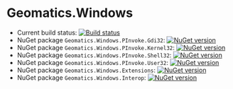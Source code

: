 # Geomatics.Windows

- Current build status: [![Build status](https://ci.appveyor.com/api/projects/status/7mp777y1b2eahr9d?svg=true)](https://ci.appveyor.com/project/geomatics/geomatics-windows)
- NuGet package `Geomatics.Windows.PInvoke.Gdi32`: [![NuGet version](https://badge.fury.io/nu/Geomatics.Windows.PInvoke.Gdi32.svg)](https://badge.fury.io/nu/Geomatics.Windows.PInvoke.Gdi32)
- NuGet package `Geomatics.Windows.PInvoke.Kernel32`: [![NuGet version](https://badge.fury.io/nu/Geomatics.Windows.PInvoke.Kernel32.svg)](https://badge.fury.io/nu/Geomatics.Windows.PInvoke.Kernel32)
- NuGet package `Geomatics.Windows.PInvoke.Shell32`: [![NuGet version](https://badge.fury.io/nu/Geomatics.Windows.PInvoke.Shell32.svg)](https://badge.fury.io/nu/Geomatics.Windows.PInvoke.Shell32)
- NuGet package `Geomatics.Windows.PInvoke.User32`: [![NuGet version](https://badge.fury.io/nu/Geomatics.Windows.PInvoke.User32.svg)](https://badge.fury.io/nu/Geomatics.Windows.PInvoke.User32)
- NuGet package `Geomatics.Windows.Extensions`: [![NuGet version](https://badge.fury.io/nu/Geomatics.Windows.Extensions.svg)](https://badge.fury.io/nu/Geomatics.Windows.Extensions)
- NuGet package `Geomatics.Windows.Interop`: [![NuGet version](https://badge.fury.io/nu/Geomatics.Windows.Interop.svg)](https://badge.fury.io/nu/Geomatics.Windows.Interop)